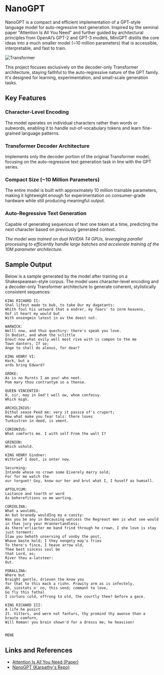 # NanoGPT

NanoGPT is a compact and efficient implementation of a GPT-style language model for auto-regressive text generation. Inspired by the seminal paper "Attention Is All You Need" and further guided by architectural principles from OpenAI’s GPT-2 and GPT-3 models, MiniGPT distills the core ideas into a much smaller model (~10 million parameters) that is accessible, interpretable, and fast to train.

![Transformer](https://imgs.search.brave.com/zusFtAdD1FNdeJYmTozlLBmAyBZAZcj8nTfzHyUaZLI/rs:fit:860:0:0:0/g:ce/aHR0cHM6Ly9saXZl/LWNvbWV0bWwucGFu/dGhlb25zaXRlLmlv/L3dwLWNvbnRlbnQv/dXBsb2Fkcy8yMDIz/LzA3L1NjcmVlbi1T/aG90LTIwMjMtMDct/MTYtYXQtNC4zNy4w/NS1QTS5wbmc)

This project focuses exclusively on the decoder-only Transformer architecture, staying faithful to the auto-regressive nature of the GPT family. It's designed for learning, experimentation, and small-scale generation tasks.

## Key Features

### Character-Level Encoding
The model operates on individual characters rather than words or subwords, enabling it to handle out-of-vocabulary tokens and learn fine-grained language patterns.

### Transformer Decoder Architecture
Implements only the decoder portion of the original Transformer model, focusing on the auto-regressive text generation task in line with the GPT series.

### Compact Size (~10 Million Parameters)
The entire model is built with approximately 10 million trainable parameters, making it lightweight enough for experimentation on consumer-grade hardware while still producing meaningful output.

### Auto-Regressive Text Generation
Capable of generating sequences of text one token at a time, predicting the next character based on previously generated context.

*The model was trained on dual NVIDIA T4 GPUs, leveraging parallel processing to efficiently handle large batches and accelerate training of the 10M parameter architecture.*

## Sample Output

Below is a sample generated by the model after training on a Shakespearean-style corpus. The model uses character-level encoding and a decoder-only Transformer architecture to generate coherent, stylistically consistent sequences:

````
KING RICHARD II:
Shal lifest made to bub, to take Our my dagatants:
Whith foul his vetward that a endrer, my fears' to zorm heavens,
Oof it heart my would but
With ensengmin latest in ov the doest not.

WARWICK:
Welll now, and thus quechiry: there's speak you love.
In Bodiet, and whom the sclittle
Enout-now what evily well most rive with is compon to the me
Town danters, If so;
Ange to shall do aleous, for dear?

KING HENRY VI:
Hark, but a
ards bring Edward?

GROKE:
As is no Rurnts I am you! who neet.
Pom mary thou contrantym so a thense.

QUEEN VINCENTIO:
O, sir, may in God't well ow, whom confessy.
Which migh.

ARCHILINIUS:
Dithul seaze Peed me: very it passce of's cruport;
How what make you fear tals: there loves
Tunkistren in deed, is xment.

CORIONIUS:
What comforts me. I with self From the walt I?

GRINION:
Which ushold.

KING HENRY Gindner:
Withrief I doot, is onter now.

Securming:
Intande whose no crown some Eiverely marry sold;
For for me watch the
our torguet! Goy, know our her and brut what I, I huself as humsell.

APTOLYCUM:
Laitance and toarth or word
As beherefitions so me worting.

CORIOLINA:
What a wouldds,
An but branedy wouldIng my a canity:
Was you be any in Becausing watcess the Regreast men is what see would in thas jury your Hrannertandless;
As there'erliacter me band frind through he crown, I she love is stay just torment:
Slaw you behoth unserving of vonby the post,
Whave baste hold; I they nengety may's fries
To there's fince, I heave arrow old,
Thee best sincess soul be
that Lord, as;
River thou a-latsteer:
Out.

PORALLINA:
Where but
Braight gentle, drieven the know you
for that to this mack a rishn. Prawity arm as is infectely,
Ah, sinstats o' no, this send; commant to love,
Go fly this fathal
I cortuns cold, offrong to old, the courtly thee? before a gace.

KING RICHARD III:
A life he pusict
It. Vitters, and were not fanturs, thy promind thy awonse than a braute comforn,
Will Roman! you brain shown'd for a dresss me; he heavison!


MENE
````


## Links and References

- [Attention Is All You Need (Paper)](https://arxiv.org/pdf/1706.03762)
- [NanoGPT (Karpathy's Repo)](https://github.com/karpathy/nanoGPT)
